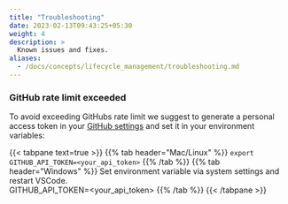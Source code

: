 ```yaml
---
title: "Troubleshooting"
date: 2023-02-13T09:43:25+05:30
weight: 4
description: >
  Known issues and fixes.
aliases:
  - /docs/concepts/lifecycle_management/troubleshooting.md
---
```


### GitHub rate limit exceeded

To avoid exceeding GitHubs rate limit we suggest to generate a personal access token in your [GitHub settings](https://github.com/settings/tokens) and set it in your environment variables:

{{< tabpane text=true >}}
{{% tab header="Mac/Linux" %}}
`export GITHUB_API_TOKEN=<your_api_token>`
{{% /tab %}}
{{% tab header="Windows" %}}
Set environment variable via system settings and restart VSCode.
</br>
GITHUB_API_TOKEN=<your_api_token>
{{% /tab %}}
{{< /tabpane >}}
